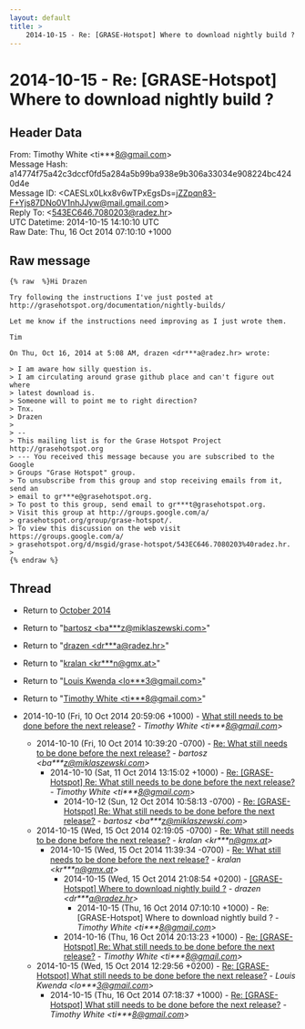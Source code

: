 ```yaml
---
layout: default
title: >
    2014-10-15 - Re: [GRASE-Hotspot] Where to download nightly build ?
---
```


# 2014-10-15 - Re: [GRASE-Hotspot] Where to download nightly build ?

## Header Data

From: Timothy White \<ti***8@gmail.com\><br>
Message Hash: a14774f75a42c3dccf0fd5a284a5b99ba938e9b306a33034e908224bc4240d4e<br>
Message ID: \<CAESLx0Lkx8v6wTPxEgsDs=jZZpqn83-F+Yjs87DNo0V1nhJJyw@mail.gmail.com\><br>
Reply To: \<543EC646.7080203@radez.hr\><br>
UTC Datetime: 2014-10-15 14:10:10 UTC<br>
Raw Date: Thu, 16 Oct 2014 07:10:10 +1000<br>

## Raw message

```
{% raw  %}Hi Drazen

Try following the instructions I've just posted at
http://grasehotspot.org/documentation/nightly-builds/

Let me know if the instructions need improving as I just wrote them.

Tim

On Thu, Oct 16, 2014 at 5:08 AM, drazen <dr***a@radez.hr> wrote:

> I am aware how silly question is.
> I am circulating around grase github place and can't figure out where
> latest download is.
> Someone will to point me to right direction?
> Tnx.
> Drazen
>
> --
> This mailing list is for the Grase Hotspot Project http://grasehotspot.org
> --- You received this message because you are subscribed to the Google
> Groups "Grase Hotspot" group.
> To unsubscribe from this group and stop receiving emails from it, send an
> email to gr***e@grasehotspot.org.
> To post to this group, send email to gr***t@grasehotspot.org.
> Visit this group at http://groups.google.com/a/
> grasehotspot.org/group/grase-hotspot/.
> To view this discussion on the web visit https://groups.google.com/a/
> grasehotspot.org/d/msgid/grase-hotspot/543EC646.7080203%40radez.hr.
>
{% endraw %}
```

## Thread

+ Return to [October 2014](/archive/2014/10)

+ Return to "[bartosz <ba***z<span>@</span>miklaszewski.com>](/authors/ba___z_at_miklaszewski_com)"
+ Return to "[drazen <dr***a<span>@</span>radez.hr>](/authors/dr___a_at_radez_hr)"
+ Return to "[kralan <kr***n<span>@</span>gmx.at>](/authors/kr___n_at_gmx_at)"
+ Return to "[Louis Kwenda <lo***3<span>@</span>gmail.com>](/authors/lo___3_at_gmail_com)"
+ Return to "[Timothy White <ti***8<span>@</span>gmail.com>](/authors/ti___8_at_gmail_com)"

+ 2014-10-10 (Fri, 10 Oct 2014 20:59:06 +1000) - [What still needs to be done before the next release?](/archive/2014/10/97abfcf00cdf1485463b4fafb62a1c09c767c0b4a4c7aa26b67aafd392d7424d) - _Timothy White \<ti***8@gmail.com\>_
  + 2014-10-10 (Fri, 10 Oct 2014 10:39:20 -0700) - [Re: What still needs to be done before the next release?](/archive/2014/10/43c5f5c22c36c2437d0cf9a2ac1d6d3c3c4a778a36db893afef7dbd336420788) - _bartosz \<ba***z@miklaszewski.com\>_
    + 2014-10-10 (Sat, 11 Oct 2014 13:15:02 +1000) - [Re: [GRASE-Hotspot] Re: What still needs to be done before the next release?](/archive/2014/10/d69f5c14f105ad79143f12195c5578cc6f62947ff0f09a397f650dbf17d872a3) - _Timothy White \<ti***8@gmail.com\>_
      + 2014-10-12 (Sun, 12 Oct 2014 10:58:13 -0700) - [Re: [GRASE-Hotspot] Re: What still needs to be done before the next release?](/archive/2014/10/523865f6d2d13b104ef54c32968d9c8868c12d954b8182d597ebc57405c57509) - _bartosz \<ba***z@miklaszewski.com\>_
  + 2014-10-15 (Wed, 15 Oct 2014 02:19:05 -0700) - [Re: What still needs to be done before the next release?](/archive/2014/10/fd4b9613bb24734b18f5188103b2e7f0aeba48150f120ded2075fbf8bed61b8e) - _kralan \<kr***n@gmx.at\>_
    + 2014-10-15 (Wed, 15 Oct 2014 11:39:34 -0700) - [Re: What still needs to be done before the next release?](/archive/2014/10/c6d6dba270d9c05bfa083cf598d58cf52784ed6bc0b5c5df12e3df5e8b96c159) - _kralan \<kr***n@gmx.at\>_
      + 2014-10-15 (Wed, 15 Oct 2014 21:08:54 +0200) - [[GRASE-Hotspot] Where to download nightly build ?](/archive/2014/10/c662a42b5b8c295900808ffcdf2c67395d7730f72071168aeac7123daaff5139) - _drazen \<dr***a@radez.hr\>_
        + 2014-10-15 (Thu, 16 Oct 2014 07:10:10 +1000) - Re: [GRASE-Hotspot] Where to download nightly build ? - _Timothy White \<ti***8@gmail.com\>_
      + 2014-10-16 (Thu, 16 Oct 2014 20:13:23 +1000) - [Re: [GRASE-Hotspot] Re: What still needs to be done before the next release?](/archive/2014/10/395784c2f1bb7297f7a3cd5cbcae5a01808e6706f47abf7dd4da43f10c2a347a) - _Timothy White \<ti***8@gmail.com\>_
  + 2014-10-15 (Wed, 15 Oct 2014 12:29:56 +0200) - [Re: [GRASE-Hotspot] What still needs to be done before the next release?](/archive/2014/10/9ad1a945beb1c67157ecc2f4471d2264e97ff333e47eb727ba1cff34a1b20de0) - _Louis Kwenda \<lo***3@gmail.com\>_
    + 2014-10-15 (Thu, 16 Oct 2014 07:18:37 +1000) - [Re: [GRASE-Hotspot] What still needs to be done before the next release?](/archive/2014/10/3493e89653d53b56fc05d983d68e02187dd4942be0ce32b95cf10e69a1bb30d4) - _Timothy White \<ti***8@gmail.com\>_

